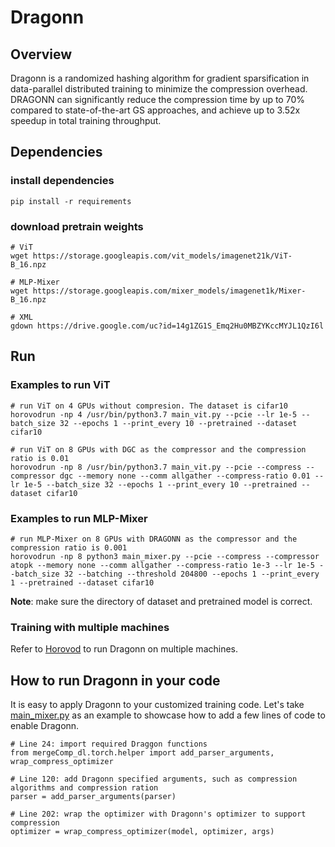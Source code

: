# Dragonn

## Overview

Dragonn is a randomized hashing algorithm for gradient sparsification in data-parallel distributed training to minimize the compression overhead. 
DRAGONN can significantly reduce the compression time by up to 70% compared to state-of-the-art GS approaches, and achieve up to 3.52x speedup in total training throughput.


## Dependencies

### install dependencies
```shell script
pip install -r requirements
```

### download pretrain weights

```shell script
# ViT
wget https://storage.googleapis.com/vit_models/imagenet21k/ViT-B_16.npz

# MLP-Mixer
wget https://storage.googleapis.com/mixer_models/imagenet1k/Mixer-B_16.npz

# XML
gdown https://drive.google.com/uc?id=14g1ZG1S_Emq2Hu0MBZYKccMYJL1QzI6l
```

## Run 

### Examples to run ViT
```shell script
# run ViT on 4 GPUs without compresion. The dataset is cifar10
horovodrun -np 4 /usr/bin/python3.7 main_vit.py --pcie --lr 1e-5 --batch_size 32 --epochs 1 --print_every 10 --pretrained --dataset cifar10

# run ViT on 8 GPUs with DGC as the compressor and the compression ratio is 0.01
horovodrun -np 8 /usr/bin/python3.7 main_vit.py --pcie --compress --compressor dgc --memory none --comm allgather --compress-ratio 0.01 --lr 1e-5 --batch_size 32 --epochs 1 --print_every 10 --pretrained --dataset cifar10
```

### Examples to run MLP-Mixer
```shell script
# run MLP-Mixer on 8 GPUs with DRAGONN as the compressor and the compression ratio is 0.001
horovodrun -np 8 python3 main_mixer.py --pcie --compress --compressor atopk --memory none --comm allgather --compress-ratio 1e-3 --lr 1e-5 --batch_size 32 --batching --threshold 204800 --epochs 1 --print_every 1 --pretrained --dataset cifar10
```

**Note**: make sure the directory of dataset and pretrained model is correct.

### Training with multiple machines
Refer to [Horovod](https://horovod.readthedocs.io/en/stable/running_include.html) to run Dragonn on multiple machines.

## How to run Dragonn in your code
It is easy to apply Dragonn to your customized training code.
Let's take [main_mixer.py](./main_mixer.py) as an example to showcase how to add a few lines of code to enable Dragonn.

```shell script
# Line 24: import required Draggon functions 
from mergeComp_dl.torch.helper import add_parser_arguments, wrap_compress_optimizer

# Line 120: add Dragonn specified arguments, such as compression algorithms and compression ration
parser = add_parser_arguments(parser)

# Line 202: wrap the optimizer with Dragonn's optimizer to support compression
optimizer = wrap_compress_optimizer(model, optimizer, args)
```



